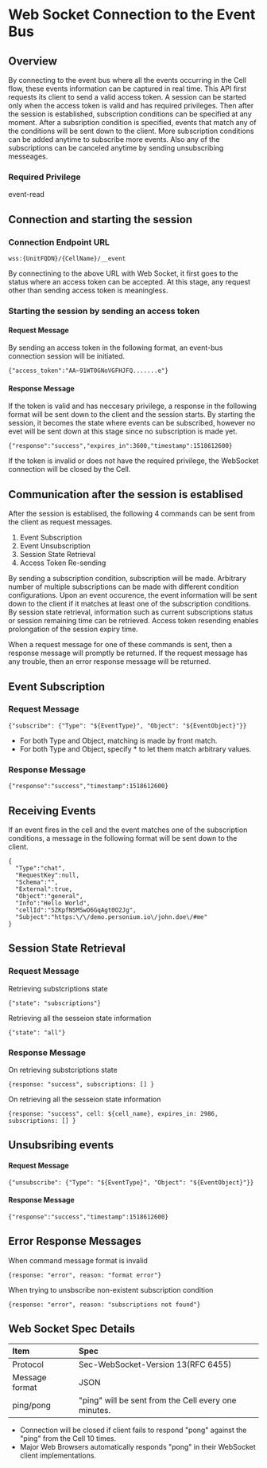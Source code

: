 # Web Socket Connection to the Event Bus

## Overview

By connecting to the event bus where all the events occurring in the Cell flow, these events information can be captured in real time.
This API first requests its client to send a valid access token. A session can be started only when 
the access token is valid and has required privileges. Then after the session is established, subscription conditions can be specified at any moment. After a subsription condition is specified, events that match any of the conditions will be sent down to the client. More subscription conditions can be added anytime to subscribe more events. Also any of the subscriptions can be canceled anytime by sending  unsubscribing messeages.

### Required Privilege 

 event-read

## Connection and starting the session

### Connection Endpoint URL

    wss:{UnitFQDN}/{CellName}/__event

By connectining to the above URL with Web Socket, it first goes to the status where an access token can be accepted.
At this stage, any request other than sending access token is meaningless.

### Starting the session by sending an access token

#### Request Message

By sending an access token in the following format, an event-bus connection session will be initiated.

    {"access_token":"AA~91WT0GNoVGFHJFQ.......e"}

#### Response Message

If the token is valid and has neccesary privilege, a response in the following format will be sent down to the client and the session starts. By starting the session, it becomes the state where events can be subscribed, however no evet will be sent down at this stage since no subscription is made yet.

    {"response":"success","expires_in":3600,"timestamp":1518612600}

If the token is invalid or does not have the required privilege, the WebSocket connection will be closed by the Cell.

## Communication after the session is establised

After the session is establised, the following 4 commands can be sent from the client as request messages.

1. Event Subscription
1. Event Unsubscription
1. Session State Retrieval
1. Access Token Re-sending

By sending a subscription condition, subscription will be made. Arbitrary number of multiple subscriptions can be made with different condition configurations. Upon an event occurence, the event information will be sent down to the client if it matches at least one of the subscription conditions. By session state retrieval, information such as current subscriptions status or session remaining time can be retrieved. Access token resending enables prolongation of the session expiry time.

When a request message for one of these commands is sent, then a response message will promptly be returned.
If the request message has any trouble, then an error response message will be returned.

## Event Subscription

### Request Message

    {"subscribe": {"Type": "${EventType}", "Object": "${EventObject}"}}

* For both Type and Object, matching is made by front match.
* For both Type and Object, specify * to let them match arbitrary values.

### Response Message

    {"response":"success","timestamp":1518612600}


## Receiving Events

If an event fires in the cell and the event matches one of the subscription conditions, a message in the following format will be sent down to the client.  


    {
      "Type":"chat", 
      "RequestKey":null,
      "Schema":"",
      "External":true,
      "Object":"general",
      "Info":"Hello World", 
      "cellId":"5ZKpfNSMSwO6GqAgt0O2Jg", 
      "Subject":"https:\/\/demo.personium.io\/john.doe\/#me"
    }

## Session State Retrieval

### Request Message

Retrieving substcriptions state

    {"state": "subscriptions"}

Retrieving all the sesseion state information 

    {"state": "all"}

### Response Message

On retrieving substcriptions state

    {response: "success", subscriptions: [] }

On retrieving all the sesseion state information 

    {response: "success", cell: ${cell_name}, expires_in: 2986, subscriptions: [] }


## Unsubsribing events

#### Request Message

    {"unsubscribe": {"Type": "${EventType}", "Object": "${EventObject}"}}

#### Response Message

    {"response":"success","timestamp":1518612600}

## Error Response Messages

When command message format is invalid

    {response: "error", reason: "format error"}

When trying to unsbscribe non-existent subscription condition

    {response: "error", reason: "subscriptions not found"}


## Web Socket Spec Details

|Item|Spec|
|:--|:--|
|Protocol|Sec-WebSocket-Version 13(RFC 6455)|
|Message format|JSON|
|ping/pong|"ping" will be sent from the Cell every one minutes.|

* Connection will be closed if client fails to respond "pong" against the "ping" from the Cell 10 times.
* Major Web Browsers automatically responds "pong" in their WebSocket client implementations. 
